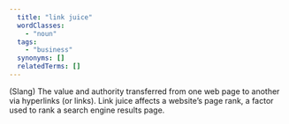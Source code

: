 ```yaml
---
  title: "link juice"
  wordClasses:
    - "noun"
  tags:
    - "business"
  synonyms: []
  relatedTerms: []
---
```

(Slang) The value and authority transferred from one web page to another via hyperlinks (or links). Link juice affects a website’s page rank, a factor used to rank a search engine results page.
